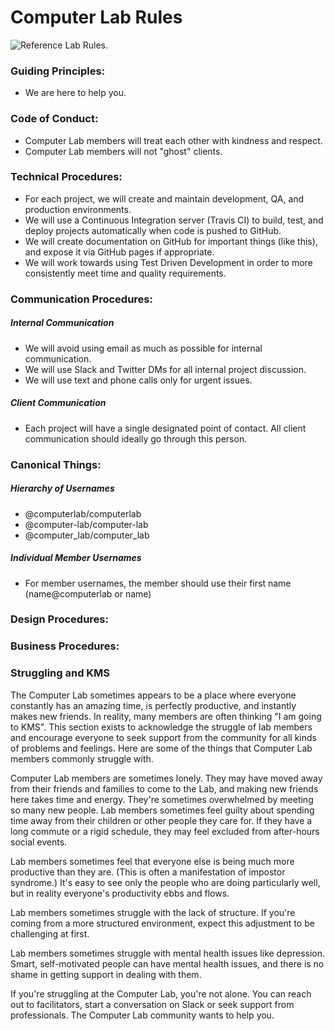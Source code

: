 # Computer Lab Rules

![Reference Lab Rules.](https://s-media-cache-ak0.pinimg.com/originals/b5/56/89/b55689ffec09c9e77d39b12fffccc8cf.jpg)

### Guiding Principles:
- We are here to help you. 

### Code of Conduct:
- Computer Lab members will treat each other with kindness and respect.
- Computer Lab members will not "ghost" clients.

### Technical Procedures:
- For each project, we will create and maintain development, QA, and production environments.
- We will use a Continuous Integration server (Travis CI) to build, test, and deploy projects 
  automatically when code is pushed to GitHub. 
- We will create documentation on GitHub for important things (like this), and expose it via GitHub 
  pages if appropriate.
- We will work towards using Test Driven Development in order to more consistently meet time and
  quality requirements.

### Communication Procedures:

##### Internal Communication
- We will avoid using email as much as possible for internal communication. 
- We will use Slack and Twitter DMs for all internal project discussion. 
- We will use text and phone calls only for urgent issues. 

##### Client Communication
- Each project will have a single designated point of contact. All client communication should ideally go through this person.

### Canonical Things:

##### Hierarchy of Usernames
- @computerlab/computerlab
- @computer-lab/computer-lab 
- @computer_lab/computer_lab

##### Individual Member Usernames
- For member usernames, the member should use their first name (name@computerlab or name)

### Design Procedures:

### Business Procedures:

### Struggling and KMS

The Computer Lab sometimes appears to be a place where everyone constantly has an amazing time, is perfectly productive, and instantly makes new friends. In reality, many members are often thinking "I am going to KMS". This section exists to acknowledge the struggle of lab members and encourage everyone to seek support from the community for all kinds of problems and feelings.  Here are some of the things that Computer Lab members commonly struggle with.

Computer Lab members are sometimes lonely. They may have moved away from their friends and families to come to the Lab, and making new friends here takes time and energy. They're sometimes overwhelmed by meeting so many new people. Lab members sometimes feel guilty about spending time away from their children or other people they care for. If they have a long commute or a rigid schedule, they may feel excluded from after-hours social events.

Lab members sometimes feel that everyone else is being much more productive than they are. (This is often a manifestation of impostor syndrome.) It's easy to see only the people who are doing particularly well, but in reality everyone's productivity ebbs and flows.

Lab members sometimes struggle with the lack of structure. If you're coming from a more structured environment, expect this adjustment to be challenging at first.

Lab members sometimes struggle with mental health issues like depression. Smart, self-motivated people can have mental health issues, and there is no shame in getting support in dealing with them.

If you're struggling at the Computer Lab, you're not alone. You can reach out to facilitators, start a conversation on Slack or seek support from professionals. The Computer Lab community wants to help you.
